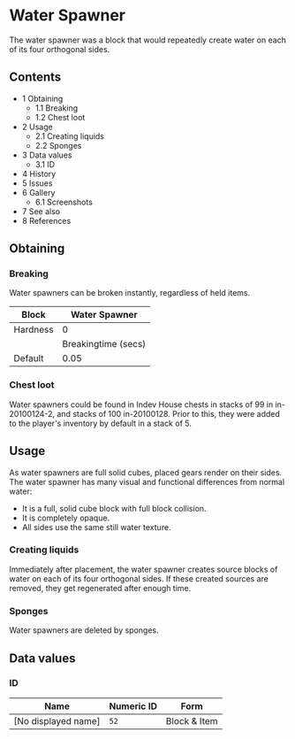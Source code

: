 # Water Spawner
The water spawner was a block that would repeatedly create water on each of its four orthogonal sides.

## Contents
- 1 Obtaining
	- 1.1 Breaking
	- 1.2 Chest loot
- 2 Usage
	- 2.1 Creating liquids
	- 2.2 Sponges
- 3 Data values
	- 3.1 ID
- 4 History
- 5 Issues
- 6 Gallery
	- 6.1 Screenshots
- 7 See also
- 8 References

## Obtaining
### Breaking
Water spawners can be broken instantly, regardless of held items.

| Block    | Water Spawner       |
|----------|---------------------|
| Hardness | 0                   |
|          | Breakingtime (secs) |
| Default  | 0.05                |

### Chest loot
Water spawners could be found in Indev House chests in stacks of 99 in in-20100124-2, and stacks of 100 in-20100128. Prior to this, they were added to the player's inventory by default in a stack of 5.

## Usage
As water spawners are full solid cubes, placed gears render on their sides.
The water spawner has many visual and functional differences from normal water:

- It is a full, solid cube block with full block collision.
- It is completely opaque.
- All sides use the same still water texture.

### Creating liquids
Immediately after placement, the water spawner creates source blocks of water on each of its four orthogonal sides. If these created sources are removed, they get regenerated after enough time.

### Sponges
Water spawners are deleted by sponges.

## Data values
### ID
| Name                | Numeric ID | Form         |
|---------------------|------------|--------------|
| [No displayed name] | `52`       | Block & Item |


